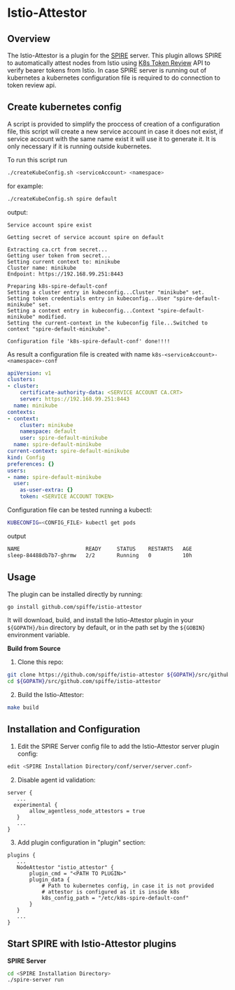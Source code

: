 Istio-Attestor
==

Overview
--

The Istio-Attestor is a plugin for the [SPIRE](https://github.com/spiffe/spire) server. This plugin allows SPIRE to automatically attest nodes from Istio using [K8s Token Review](https://docs.okd.io/latest/rest_api/apis-authentication.k8s.io/v1.TokenReview.html) API to verify bearer tokens from Istio.
In case SPIRE server is running out of kubernetes a kubernetes configuration file is required to do connection to token review api.

Create kubernetes config
--
A script is provided to simplify the proccess of creation of a configuration file, this script will create a new service account
in case it does not exist, if service account with the same name exist it will use it to generate it.
It is only necessary if it is running outside kubernetes.

To run this script run 

```bash
./createKubeConfig.sh <serviceAccount> <namespace>
```
for example: 
```bash
./createKubeConfig.sh spire default
```

output: 
```
Service account spire exist

Getting secret of service account spire on default

Extracting ca.crt from secret...
Getting user token from secret...
Setting current context to: minikube
Cluster name: minikube
Endpoint: https://192.168.99.251:8443

Preparing k8s-spire-default-conf
Setting a cluster entry in kubeconfig...Cluster "minikube" set.
Setting token credentials entry in kubeconfig...User "spire-default-minikube" set.
Setting a context entry in kubeconfig...Context "spire-default-minikube" modified.
Setting the current-context in the kubeconfig file...Switched to context "spire-default-minikube".

Configuration file 'k8s-spire-default-conf' done!!!!
```

As result a configuration file is created with name `k8s-<serviceAccount>-<namespace>-conf`

```yaml
apiVersion: v1
clusters:
- cluster:
    certificate-authority-data: <SERVICE ACCOUNT CA.CRT>
    server: https://192.168.99.251:8443
  name: minikube
contexts:
- context:
    cluster: minikube
    namespace: default
    user: spire-default-minikube
  name: spire-default-minikube
current-context: spire-default-minikube
kind: Config
preferences: {}
users:
- name: spire-default-minikube
  user:
    as-user-extra: {}
    token: <SERVICE ACCOUNT TOKEN>
```

Configuration file can be tested running a kubectl:
```bash
KUBECONFIG=<CONFIG_FILE> kubectl get pods
```
output
```bash
NAME                     READY     STATUS    RESTARTS   AGE
sleep-84488db7b7-ghrmw   2/2       Running   0          10h
```

Usage
--

The plugin can be installed directly by running: 

```bash
go install github.com/spiffe/istio-attestor
```

It will download, build, and install the Istio-Attestor plugin in your `${GOPATH}/bin` directory by default, or in the path set by the `${GOBIN}` environment variable.


**Build from Source**

1. Clone this repo:

  ```bash
  git clone https://github.com/spiffe/istio-attestor ${GOPATH}/src/github.com/spiffe/istio-attestor
  cd ${GOPATH}/src/github.com/spiffe/istio-attestor
  ```

2. Build the Istio-Attestor:

  ```bash
  make build
  ```

Installation and Configuration
--
1. Edit the SPIRE Server config file to add the Istio-Attestor server plugin config:
```bash
edit <SPIRE Installation Directory/conf/server/server.conf>
```

2. Disable agent id validation:
```
server {
   ...
  experimental {
       allow_agentless_node_attestors = true
   }
   ...
}
```

3. Add plugin configuration in "plugin" section:
```
plugins {
   ...
   NodeAttestor "istio_attestor" {
       plugin_cmd = "<PATH TO PLUGIN>"
       plugin_data {
           # Path to kubernetes config, in case it is not provided 
           # attestor is configured as it is inside k8s
           k8s_config_path = "/etc/k8s-spire-default-conf"
       }
   }
   ...
}
```

Start SPIRE with Istio-Attestor plugins
--

**SPIRE Server**

```bash
cd <SPIRE Installation Directory>
./spire-server run
```
